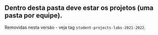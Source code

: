 ## Dentro desta pasta deve estar os projetos (uma pasta por equipe).

Removidas nesta versão - veja tag `student-projects-labs-2021-2022`.